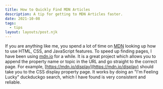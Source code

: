 ```yaml
---
title: How to Quickly Find MDN Articles
description: A tip for getting to MDN Articles faster.
date: 2021-10-08
tags:
  - tips
layout: layouts/post.njk
---
```

If you are anything like me, you spend a lot of time on [MDN](https://developer.mozilla.org/en-US/) looking up how to use HTML, CSS, and JavaScript features. To speed up finding pages, I have been using [mdn.io](https://github.com/lazd/mdn.io) for a while. It is a great project which allows you to append the property name or topic in the URL and go straight to the correct page. For example, [https://mdn.io/display](https://mdn.io/display) should take you to the CSS display property page. It works by doing an "I'm Feeling Lucky" duckduckgo search, which I have found is very consistent and reliable.